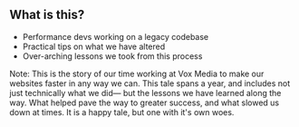## What is this?

* Performance devs working on a legacy codebase <!-- .element: class="fragment" -->
* Practical tips on what we have altered <!-- .element: class="fragment" -->
* Over-arching lessons we took from this process <!-- .element: class="fragment" -->

Note: This is the story of our time working at Vox Media to make our websites faster in any way we can. This tale spans a year, and includes not just technically what we did— but the lessons we have learned along the way. What helped pave the way to greater success, and what slowed us down at times. It is a happy tale, but one with it's own woes.
